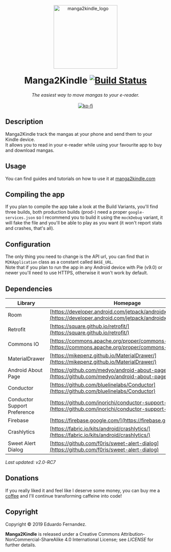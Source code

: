 <p align="center">
<a href="https://www.manga2kindle.com/"><img src="https://www.manga2kindle.com/assets/media/hero.png" width="200px" alt="manga2kindle_logo"></a>
<h1 align="center" style="margin: 20px; text-align: center;">Manga2Kindle&nbsp;<a href="https://travis-ci.org/EduFdezSoy/Manga2Kindle"><img src="https://travis-ci.org/EduFdezSoy/Manga2Kindle.svg?branch=master" alt="Build Status"></a>
</h1></p>
<p align="center">
<i>The easiest way to move mangas to your e-reader.</i>
<br><br>
<a href="https://ko-fi.com/X8X0IK3C"><img src="https://www.ko-fi.com/img/githubbutton_sm.svg" alt="ko-fi"></a>
</p>
  
## Description
Manga2Kindle track the mangas at your phone and send them to your Kindle device.  
It allows you to read in your e-reader while using your favourite app to buy and download mangas.

## Usage
You can find guides and tutorials on how to use it at [manga2kindle.com](https://www.manga2kindle.com/)

## Compiling the app
If you plan to compile the app take a look at the Build Variants, you'll find three builds, both production builds (prod-) need a proper `google-services.json` so I recommend you to build it using the `mockDebug` variant, it will fake the file and you'll be able to play as you want (it won't report stats and crashes, that's all).

## Configuration
The only thing you need to change is the API url, you can find that in `M2KApplication` class as a constant called `BASE_URL`.  
Note that if you plan to run the app in any Android device with Pie (v9.0) or newer you'll need to use HTTPS, otherwise it won't work by default.  

## Dependencies
Library | Homepage
--- | ---
Room | [https://developer.android.com/jetpack/androidx/releases/room](https://developer.android.com/jetpack/androidx/releases/room)
Retrofit | [https://square.github.io/retrofit/](https://square.github.io/retrofit/)
Commons IO | [https://commons.apache.org/proper/commons-io/](https://commons.apache.org/proper/commons-io/)
MaterialDrawer | [https://mikepenz.github.io/MaterialDrawer/](https://mikepenz.github.io/MaterialDrawer/)
Android About Page | [https://github.com/medyo/android-about-page](https://github.com/medyo/android-about-page)
Conductor | [https://github.com/bluelinelabs/Conductor](https://github.com/bluelinelabs/Conductor)
Conductor Support Preference | [https://github.com/inorichi/conductor-support-preference](https://github.com/inorichi/conductor-support-preference)
Firebase | [https://firebase.google.com/](https://firebase.google.com/)
Crashlytics | [https://fabric.io/kits/android/crashlytics/](https://fabric.io/kits/android/crashlytics/)
Sweet Alert Dialog | [https://github.com/f0ris/sweet-alert-dialog](https://github.com/f0ris/sweet-alert-dialog)

*Last updated: v2.0-RC7*

## Donations
If you really liked it and feel like I deserve some money, you can buy me a [coffee](https://ko-fi.com/EduFdezSoy) and I'll continue transforming caffeine into code!  

## Copyright
Copyright &copy; 2019 Eduardo Fernandez.  

**Manga2Kindle** is released under a Creative Commons Attribution-NonCommercial-ShareAlike 4.0 International License; see _LICENSE_ for further details.
